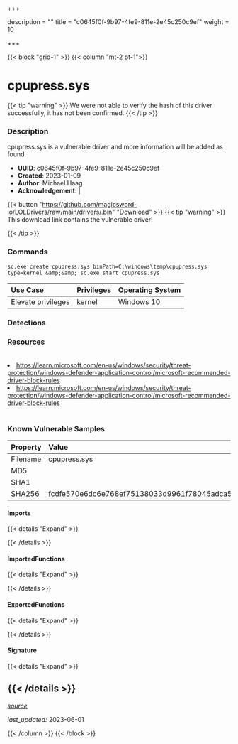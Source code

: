 +++

description = ""
title = "c0645f0f-9b97-4fe9-811e-2e45c250c9ef"
weight = 10

+++


{{< block "grid-1" >}}
{{< column "mt-2 pt-1">}}


# cpupress.sys


{{< tip "warning" >}}
We were not able to verify the hash of this driver successfully, it has not been confirmed.
{{< /tip >}}


### Description

cpupress.sys is a vulnerable driver and more information will be added as found.
- **UUID**: c0645f0f-9b97-4fe9-811e-2e45c250c9ef
- **Created**: 2023-01-09
- **Author**: Michael Haag
- **Acknowledgement**:  | [](https://twitter.com/)

{{< button "https://github.com/magicsword-io/LOLDrivers/raw/main/drivers/.bin" "Download" >}}
{{< tip "warning" >}}
This download link contains the vulnerable driver!

{{< /tip >}}

### Commands

```
sc.exe create cpupress.sys binPath=C:\windows\temp\cpupress.sys type=kernel &amp;&amp; sc.exe start cpupress.sys
```

| Use Case | Privileges | Operating System | 
|:---- | ---- | ---- |
| Elevate privileges | kernel | Windows 10 |


### Detections

### Resources
<br>
<li><a href=" https://learn.microsoft.com/en-us/windows/security/threat-protection/windows-defender-application-control/microsoft-recommended-driver-block-rules"> https://learn.microsoft.com/en-us/windows/security/threat-protection/windows-defender-application-control/microsoft-recommended-driver-block-rules</a></li>
<li><a href="https://learn.microsoft.com/en-us/windows/security/threat-protection/windows-defender-application-control/microsoft-recommended-driver-block-rules">https://learn.microsoft.com/en-us/windows/security/threat-protection/windows-defender-application-control/microsoft-recommended-driver-block-rules</a></li>
<br>

### Known Vulnerable Samples

| Property           | Value |
|:-------------------|:------|
| Filename           | cpupress.sys |
| MD5                | [](https://www.virustotal.com/gui/file/) |
| SHA1               | [](https://www.virustotal.com/gui/file/) |
| SHA256             | [fcdfe570e6dc6e768ef75138033d9961f78045adca53beb6fdb520f6417e0df1](https://www.virustotal.com/gui/file/fcdfe570e6dc6e768ef75138033d9961f78045adca53beb6fdb520f6417e0df1) |


#### Imports
{{< details "Expand" >}}

{{< /details >}}
#### ImportedFunctions
{{< details "Expand" >}}

{{< /details >}}
#### ExportedFunctions
{{< details "Expand" >}}

{{< /details >}}

#### Signature
{{< details "Expand" >}}

{{< /details >}}
-----



[*source*](https://github.com/magicsword-io/LOLDrivers/tree/main/yaml/c0645f0f-9b97-4fe9-811e-2e45c250c9ef.yaml)

*last_updated:* 2023-06-01








{{< /column >}}
{{< /block >}}
